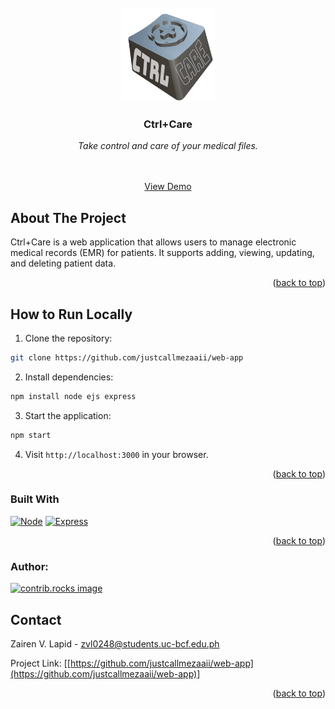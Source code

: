 <br />  
<div align="center">  
<img src="public/assets/logokeycap1.png" alt="Logo" width="150" height="150">  
</a>  
  
<h3 align="center">Ctrl+Care</h3>  
<p><i>Take control and care of your medical files.</i></p>
<p align="center">  
 
<br />  
<br />  
<a href="[https://ctrl-care.onrender.com](https://ctrl-care.onrender.com)">View Demo</a>  
</p>  
</div>  

## About The Project  
Ctrl+Care is a web application that allows users to manage electronic medical records (EMR) for patients. It supports adding, viewing, updating, and deleting patient data.

<p align="right">(<a href="#readme-top">back to top</a>)</p>  
  
  
## How to Run Locally 
1. Clone the repository: 
```sh  
git clone https://github.com/justcallmezaaii/web-app
```  
2. Install dependencies:
```sh  
npm install node ejs express  
```  
3. Start the application:
```sh  
npm start
```
4. Visit `http://localhost:3000` in your browser.



<p align="right">(<a href="#readme-top">back to top</a>)</p>  
  

### Built With
[![Node][Node.js]][Node-url]
[![Express][Express.js]][Express-url]


<p align="right">(<a href="#readme-top">back to top</a>)</p>

### Author:

<a href="https://github.com/justcallmezaaii/web-app/graphs/contributors">
  <img src="https://contrib.rocks/image?repo=justcallmezaaii/web-app" alt="contrib.rocks image" />
</a>

  
<!-- CONTACT -->  
## Contact  
  
Zairen V. Lapid - zvl0248@students.uc-bcf.edu.ph  

Project Link: [[https://github.com/justcallmezaaii/web-app](https://github.com/justcallmezaaii/web-app)]
  
<p align="right">(<a href="#readme-top">back to top</a>)</p>


[contributors-url]: https://github.com/justcallmezaaii/web-app/graphs/contributors|
[Node.js]: https://upload.wikimedia.org/wikipedia/commons/7/7e/Node.js_logo_2015.svg
[Node-url]: https://nodejs.org/en
[Express.js]: https://seeklogo.com/images/E/express-logo-E9DA5D0AF7-seeklogo.com.png
[Express-url]: https://expressjs.com/


